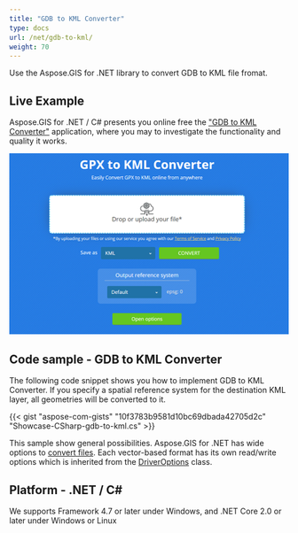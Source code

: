 ```yaml
---
title: "GDB to KML Converter"
type: docs
url: /net/gdb-to-kml/
weight: 70
---
```


Use the Aspose.GIS for .NET library to convert GDB to KML file fromat.

## **Live Example**

Aspose.GIS for .NET / C# presents you online free the ["GDB to KML Converter"](https://products.aspose.app/gis/conversion/gdb-to-kml) application, where you may to investigate the functionality and quality it works.

![GDB to KML Converter App](conversion.png)

## **Code sample - GDB to KML Converter**

The following code snippet shows you how to implement GDB to KML Converter. If you specify a spatial reference system for the destination KML layer, all geometries will be converted to it. 

{{< gist "aspose-com-gists" "10f3783b9581d10bc69dbada42705d2c" "Showcase-CSharp-gdb-to-kml.cs" >}}

This sample show general possibilities. Aspose.GIS for .NET has wide options to [convert files](https://docs.aspose.com/gis/net/vector-layers/). Each vector-based format has its own read/write options which is inherited from the [DriverOptions](https://apireference.aspose.com/gis/net/aspose.gis/driveroptions) class.

## **Platform - .NET / C#**

We supports Framework 4.7 or later under Windows, and .NET Core 2.0 or later under Windows or Linux
